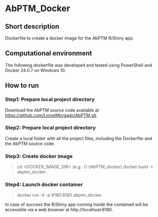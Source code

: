 # AbPTM_Docker

## Short description
Dockerfile to create a docker image for the AbPTM R/Shiny app.

## Computational environment
The following dockerfile was developed and tested using PowerShell and Docker 24.0.7 on Windows 10.

## How to run
### Step1: Prepare local project directory
Download the AbPTM source code available at https://github.com/LionelMorgado/AbPTM.git.
### Step2: Prepare local project directory
Create a local folder with all the project files, including the Dockerfile and the AbPTM source code.
### Step3: Create docker image
>cd <DOCKER_IMAGE_DIR> (e.g.: C:\AbPTM_docker)
>docker build -t abptm_docker .
### Step4: Launch docker container
>docker run -it -p 8180:8180 abptm_docker

In case of success the R/Shiny app running inside the contained will be accessible via a web browser at http://localhost:8180.
